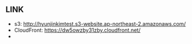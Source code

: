 ## LINK
- s3: http://hyunjinkimtest.s3-website.ap-northeast-2.amazonaws.com/
- CloudFront: https://dw5owzby31zby.cloudfront.net/
- 

